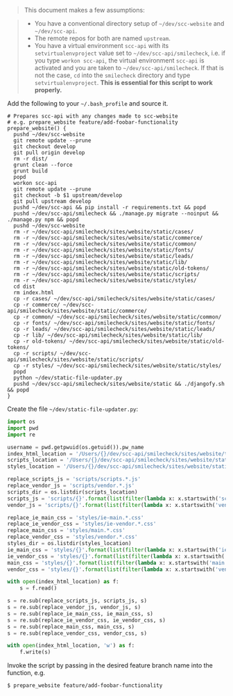 > This document makes a few assumptions:

> * You have a conventional directory setup of `~/dev/scc-website` and `~/dev/scc-api`.
> * The remote repos for both are named `upstream`.
> * You have a virtual environment `scc-api` with its `setvirtualenvproject` value set to `~/dev/scc-api/smilecheck`, i.e. if you type `workon scc-api`, the virtual environment `scc-api` is activated and you are taken to `~/dev/scc-api/smilecheck`. If that is not the case, `cd` into the `smilecheck` directory and type `setvirtualenvproject`. **This is essential for this script to work properly.**

Add the following to your `~/.bash_profile` and source it.

```shell
# Prepares scc-api with any changes made to scc-website
# e.g. prepare_website feature/add-foobar-functionality
prepare_website() {
  pushd ~/dev/scc-website
  git remote update --prune
  git checkout develop
  git pull origin develop
  rm -r dist/
  grunt clean --force
  grunt build
  popd
  workon scc-api
  git remote update --prune
  git checkout -b $1 upstream/develop
  git pull upstream develop
  pushd ~/dev/scc-api && pip install -r requirements.txt && popd
  pushd ~/dev/scc-api/smilecheck && ./manage.py migrate --noinput && ./manage.py npm && popd
  pushd ~/dev/scc-website
  rm -r ~/dev/scc-api/smilecheck/sites/website/static/cases/
  rm -r ~/dev/scc-api/smilecheck/sites/website/static/commerce/
  rm -r ~/dev/scc-api/smilecheck/sites/website/static/common/
  rm -r ~/dev/scc-api/smilecheck/sites/website/static/fonts/
  rm -r ~/dev/scc-api/smilecheck/sites/website/static/leads/
  rm -r ~/dev/scc-api/smilecheck/sites/website/static/lib/
  rm -r ~/dev/scc-api/smilecheck/sites/website/static/old-tokens/
  rm -r ~/dev/scc-api/smilecheck/sites/website/static/scripts/
  rm -r ~/dev/scc-api/smilecheck/sites/website/static/styles/
  cd dist
  rm index.html
  cp -r cases/ ~/dev/scc-api/smilecheck/sites/website/static/cases/
  cp -r commerce/ ~/dev/scc-api/smilecheck/sites/website/static/commerce/
  cp -r common/ ~/dev/scc-api/smilecheck/sites/website/static/common/
  cp -r fonts/ ~/dev/scc-api/smilecheck/sites/website/static/fonts/
  cp -r leads/ ~/dev/scc-api/smilecheck/sites/website/static/leads/
  cp -r lib/ ~/dev/scc-api/smilecheck/sites/website/static/lib/
  cp -r old-tokens/ ~/dev/scc-api/smilecheck/sites/website/static/old-tokens/
  cp -r scripts/ ~/dev/scc-api/smilecheck/sites/website/static/scripts/
  cp -r styles/ ~/dev/scc-api/smilecheck/sites/website/static/styles/
  popd
  python ~/dev/static-file-updater.py
  pushd ~/dev/scc-api/smilecheck/sites/website/static && ./djangofy.sh && popd
}
```

Create the file `~/dev/static-file-updater.py`:

```python
import os
import pwd
import re

username = pwd.getpwuid(os.getuid()).pw_name
index_html_location = '/Users/{}/dev/scc-api/smilecheck/sites/website/templates/website/index_v2.html'.format(username)
scripts_location = '/Users/{}/dev/scc-api/smilecheck/sites/website/static/scripts'.format(username)
styles_location = '/Users/{}/dev/scc-api/smilecheck/sites/website/static/styles'.format(username)

replace_scripts_js = 'scripts/scripts.*.js'
replace_vendor_js = 'scripts/vendor.*.js'
scripts_dir = os.listdir(scripts_location)
scripts_js = 'scripts/{}'.format(list(filter(lambda x: x.startswith('scripts.'), scripts_dir))[0])
vendor_js = 'scripts/{}'.format(list(filter(lambda x: x.startswith('vendor.'), scripts_dir))[0])

replace_ie_main_css = 'styles/ie-main.*.css'
replace_ie_vendor_css = 'styles/ie-vendor.*.css'
replace_main_css = 'styles/main.*.css'
replace_vendor_css = 'styles/vendor.*.css'
styles_dir = os.listdir(styles_location)
ie_main_css = 'styles/{}'.format(list(filter(lambda x: x.startswith('ie-main.'), styles_dir))[0])
ie_vendor_css = 'styles/{}'.format(list(filter(lambda x: x.startswith('ie-vendor.'), styles_dir))[0])
main_css = 'styles/{}'.format(list(filter(lambda x: x.startswith('main.'), styles_dir))[0])
vendor_css = 'styles/{}'.format(list(filter(lambda x: x.startswith('vendor.'), styles_dir))[0])

with open(index_html_location) as f:
    s = f.read()

s = re.sub(replace_scripts_js, scripts_js, s)
s = re.sub(replace_vendor_js, vendor_js, s)
s = re.sub(replace_ie_main_css, ie_main_css, s)
s = re.sub(replace_ie_vendor_css, ie_vendor_css, s)
s = re.sub(replace_main_css, main_css, s)
s = re.sub(replace_vendor_css, vendor_css, s)

with open(index_html_location, 'w') as f:
    f.write(s)
```

Invoke the script by passing in the desired feature branch name into the function, e.g.

```shell
$ prepare_website feature/add-foobar-functionality
```
